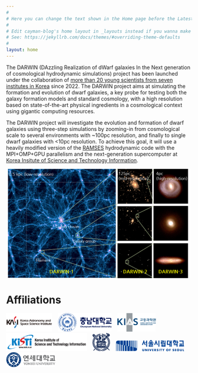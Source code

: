 ```yaml
---
#
# Here you can change the text shown in the Home page before the Latest Posts section.
#
# Edit cayman-blog's home layout in _layouts instead if you wanna make some changes
# See: https://jekyllrb.com/docs/themes/#overriding-theme-defaults
#
layout: home
---
```


The DARWIN (DAzzling Realization of dWarf galaxies In the Next generation of cosmological hydrodynamic simulations) project has been launched under the collaboration of [more than 20 young scientists from seven institutes in Korea](/collaboration.html) since 2022.
The DARWIN project aims at simulating the formation and evolution of dwarf galaxies, a key probe for testing both the galaxy formation models and standard cosmology, with a high resolution based on state-of-the-art physical ingredients in a cosmological context using gigantic computing resources.

The DARWIN project will investigate the evolution and formation of dwarf galaxies using three-step simulations by zooming-in from cosmological scale to several environments with ~100pc resolution, and finally to single dwarf galaxies with <10pc resolution.
To achieve this goal, it will use a heavily modified version of the [RAMSES](https://bitbucket.org/rteyssie/ramses/) hydrodynamic code with the MPI+OMP+GPU parallelism and the next-generation supercomputer at [Korea Insitute of Science and Technology Information](https://www.kisti.re.kr/eng/). 

<a href="images/darwin_concept_highres.png"><img title="Click for high-resolution image" src="images/darwin_concept.png" width=500px /></a>


# Affiliations
<img src="images/logo/kasi.png" height=50px /> &nbsp;&nbsp;
<img src="images/logo/cnu.png" height=50px /> &nbsp;&nbsp;
<img src="images/logo/kias.png" height=50px /> &nbsp;&nbsp;
<img src="images/logo/kisti.png" height=50px /> &nbsp;&nbsp;
<img src="images/logo/snu.png" height=50px /> &nbsp;&nbsp;
<img src="images/logo/uos.png" height=30px /> &nbsp;&nbsp;
<img src="images/logo/yonsei.jpg" height=40px />
